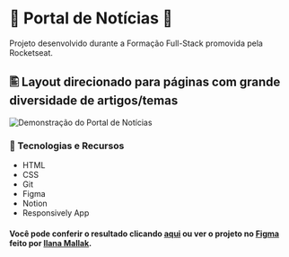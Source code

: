 # 📰 Portal de Notícias 📰
  
Projeto desenvolvido durante a Formação Full-Stack promovida pela Rocketseat.  
  
## 🖺 Layout direcionado para páginas com grande diversidade de artigos/temas
  
![Demonstração do Portal de Notícias](.gitconfig/portal-de-noticias-preview.gif)

### 🤖 Tecnologias e Recursos  
  
* HTML
* CSS
* Git
* Figma
* Notion  
* Responsively App
  
#### Você pode conferir o resultado clicando [aqui](https://arturtinoco.github.io/formacao-full-stack/projeto-portal-noticias) ou ver o projeto no [Figma](https://www.figma.com/community/file/1362166020452569562) feito por [Ilana Mallak](https://www.linkedin.com/in/ilanamallak/).  